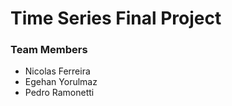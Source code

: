 # Time Series Final Project

### Team Members

- Nicolas Ferreira
- Egehan Yorulmaz
- Pedro Ramonetti
